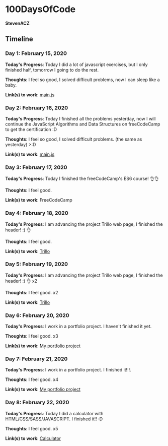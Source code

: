 # 100DaysOfCode

**StevenACZ**

## Timeline

### Day 1: February 15, 2020

**Today's Progress**: Today I did a lot of javascript exercises, but I only finished half, tomorrow I going to do the rest.

**Thoughts**: I feel so good, I solved difficult problems, now I can sleep like a baby. 

**Link(s) to work**: [main.js](https://github.com/StevenACZ/100DaysOfCode/blob/master/Days/Day%201/PachaQtec's%20JavaScript%20Problems/main.js)

### Day 2: February 16, 2020

**Today's Progress**: Today I finished all the problems yesterday, now I will continue the JavaScript Algorithms and Data Structures on freeCodeCamp to get the certification :D

**Thoughts**: I feel so good, I solved difficult problems. (the same as yesterday) >:D

**Link(s) to work**: [main.js](https://github.com/StevenACZ/100DaysOfCode/blob/master/Days/Day%202/PachaQtec's%20JavaScript%20Problems/main.js)

### Day 3: February 17, 2020

**Today's Progress**: Today I finished the freeCodeCamp's ES6 course! 👌👌

**Thoughts**: I feel good.

**Link(s) to work**: FreeCodeCamp

### Day 4: February 18, 2020

**Today's Progress**: I am advancing the project Trillo web page, I finished the header! :) 👌

**Thoughts**: I feel good.

**Link(s) to work**: [Trillo](https://stevenacz.github.io/Trillo/?#)

### Day 5: February 19, 2020

**Today's Progress**: I am advancing the project Trillo web page, I finished the header! :) 👌 x2

**Thoughts**: I feel good. x2

**Link(s) to work**: [Trillo](https://stevenacz.github.io/Trillo/?#)

### Day 6: February 20, 2020

**Today's Progress**: I work in a portfolio project. I haven't finished it yet.

**Thoughts**: I feel good. x3

**Link(s) to work**: [My portfolio project](https://github.com/StevenACZ/Portfolio_Dev)

### Day 7: February 21, 2020

**Today's Progress**: I work in a portfolio project. I finished it!!!.

**Thoughts**: I feel good. x4

**Link(s) to work**: [My portfolio project](https://github.com/StevenACZ/Portfolio_Dev)

### Day 8: February 22, 2020

**Today's Progress**: Today I did a calculator with HTML/CSS/SASS/JAVASCRIPT. I finished it!! :D

**Thoughts**: I feel good. x5

**Link(s) to work**: [Calculator](https://github.com/StevenACZ/CalculatorApp)

